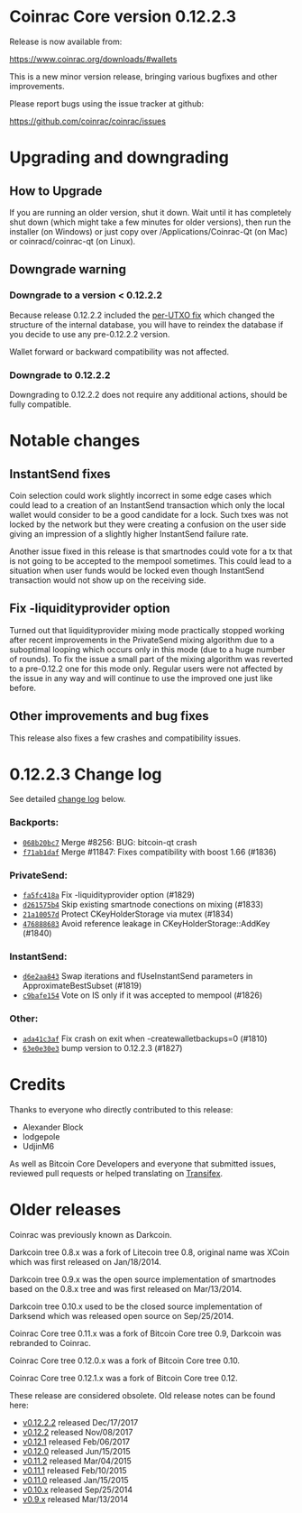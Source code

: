 Coinrac Core version 0.12.2.3
==========================

Release is now available from:

  <https://www.coinrac.org/downloads/#wallets>

This is a new minor version release, bringing various bugfixes and other
improvements.

Please report bugs using the issue tracker at github:

  <https://github.com/coinrac/coinrac/issues>


Upgrading and downgrading
=========================

How to Upgrade
--------------

If you are running an older version, shut it down. Wait until it has completely
shut down (which might take a few minutes for older versions), then run the
installer (on Windows) or just copy over /Applications/Coinrac-Qt (on Mac) or
coinracd/coinrac-qt (on Linux).

Downgrade warning
-----------------

### Downgrade to a version < 0.12.2.2

Because release 0.12.2.2 included the [per-UTXO fix](release-notes/coinrac/release-notes-0.12.2.2.md#per-utxo-fix)
which changed the structure of the internal database, you will have to reindex
the database if you decide to use any pre-0.12.2.2 version.

Wallet forward or backward compatibility was not affected.

### Downgrade to 0.12.2.2

Downgrading to 0.12.2.2 does not require any additional actions, should be
fully compatible.

Notable changes
===============

InstantSend fixes
-----------------

Coin selection could work slightly incorrect in some edge cases which could
lead to a creation of an InstantSend transaction which only the local wallet
would consider to be a good candidate for a lock. Such txes was not locked by
the network but they were creating a confusion on the user side giving an
impression of a slightly higher InstantSend failure rate.

Another issue fixed in this release is that smartnodes could vote for a tx
that is not going to be accepted to the mempool sometimes. This could lead to
a situation when user funds would be locked even though InstantSend transaction
would not show up on the receiving side.

Fix -liquidityprovider option
-----------------------------

Turned out that liquidityprovider mixing mode practically stopped working after
recent improvements in the PrivateSend mixing algorithm due to a suboptimal
looping which occurs only in this mode (due to a huge number of rounds). To fix
the issue a small part of the mixing algorithm was reverted to a pre-0.12.2 one
for this mode only. Regular users were not affected by the issue in any way and
will continue to use the improved one just like before.

Other improvements and bug fixes
--------------------------------

This release also fixes a few crashes and compatibility issues.


0.12.2.3 Change log
===================

See detailed [change log](https://github.com/coinrac/coinrac/compare/v0.12.2.2...coinrac:v0.12.2.3) below.

### Backports:
- [`068b20bc7`](https://github.com/coinrac/coinrac/commit/068b20bc7) Merge #8256: BUG: bitcoin-qt crash
- [`f71ab1daf`](https://github.com/coinrac/coinrac/commit/f71ab1daf) Merge #11847: Fixes compatibility with boost 1.66 (#1836)

### PrivateSend:
- [`fa5fc418a`](https://github.com/coinrac/coinrac/commit/fa5fc418a) Fix -liquidityprovider option (#1829)
- [`d261575b4`](https://github.com/coinrac/coinrac/commit/d261575b4) Skip existing smartnode conections on mixing (#1833)
- [`21a10057d`](https://github.com/coinrac/coinrac/commit/21a10057d) Protect CKeyHolderStorage via mutex (#1834)
- [`476888683`](https://github.com/coinrac/coinrac/commit/476888683) Avoid reference leakage in CKeyHolderStorage::AddKey (#1840)

### InstantSend:
- [`d6e2aa843`](https://github.com/coinrac/coinrac/commit/d6e2aa843) Swap iterations and fUseInstantSend parameters in ApproximateBestSubset (#1819)
- [`c9bafe154`](https://github.com/coinrac/coinrac/commit/c9bafe154) Vote on IS only if it was accepted to mempool (#1826)

### Other:
- [`ada41c3af`](https://github.com/coinrac/coinrac/commit/ada41c3af) Fix crash on exit when -createwalletbackups=0 (#1810)
- [`63e0e30e3`](https://github.com/coinrac/coinrac/commit/63e0e30e3) bump version to 0.12.2.3 (#1827)

Credits
=======

Thanks to everyone who directly contributed to this release:

- Alexander Block
- lodgepole
- UdjinM6

As well as Bitcoin Core Developers and everyone that submitted issues,
reviewed pull requests or helped translating on
[Transifex](https://www.transifex.com/projects/p/coinrac/).


Older releases
==============

Coinrac was previously known as Darkcoin.

Darkcoin tree 0.8.x was a fork of Litecoin tree 0.8, original name was XCoin
which was first released on Jan/18/2014.

Darkcoin tree 0.9.x was the open source implementation of smartnodes based on
the 0.8.x tree and was first released on Mar/13/2014.

Darkcoin tree 0.10.x used to be the closed source implementation of Darksend
which was released open source on Sep/25/2014.

Coinrac Core tree 0.11.x was a fork of Bitcoin Core tree 0.9,
Darkcoin was rebranded to Coinrac.

Coinrac Core tree 0.12.0.x was a fork of Bitcoin Core tree 0.10.

Coinrac Core tree 0.12.1.x was a fork of Bitcoin Core tree 0.12.

These release are considered obsolete. Old release notes can be found here:

- [v0.12.2.2](release-notes/coinrac/release-notes-0.12.2.2.md) released Dec/17/2017
- [v0.12.2](release-notes/coinrac/release-notes-0.12.2.md) released Nov/08/2017
- [v0.12.1](release-notes/coinrac/release-notes-0.12.1.md) released Feb/06/2017
- [v0.12.0](release-notes/coinrac/release-notes-0.12.0.md) released Jun/15/2015
- [v0.11.2](release-notes/coinrac/release-notes-0.11.2.md) released Mar/04/2015
- [v0.11.1](release-notes/coinrac/release-notes-0.11.1.md) released Feb/10/2015
- [v0.11.0](release-notes/coinrac/release-notes-0.11.0.md) released Jan/15/2015
- [v0.10.x](release-notes/coinrac/release-notes-0.10.0.md) released Sep/25/2014
- [v0.9.x](release-notes/coinrac/release-notes-0.9.0.md) released Mar/13/2014

